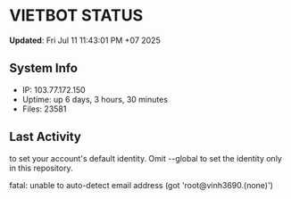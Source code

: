 # VIETBOT STATUS
**Updated**: Fri Jul 11 11:43:01 PM +07 2025

## System Info
- IP: 103.77.172.150
- Uptime: up 6 days, 3 hours, 30 minutes
- Files: 23581

## Last Activity

to set your account's default identity.
Omit --global to set the identity only in this repository.

fatal: unable to auto-detect email address (got 'root@vinh3690.(none)')
